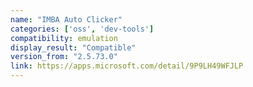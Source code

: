 ```yaml
---
name: "IMBA Auto Clicker"
categories: ['oss', 'dev-tools']
compatibility: emulation
display_result: "Compatible"
version_from: "2.5.73.0"
link: https://apps.microsoft.com/detail/9P9LH49WFJLP
---
```

